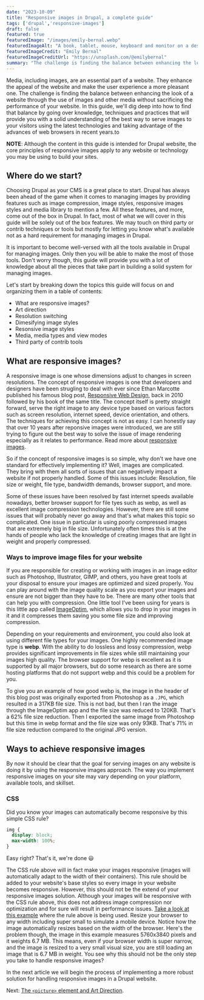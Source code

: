 ```yaml
---
date: "2023-10-09"
title: "Responsive images in Drupal, a complete guide"
tags: ['drupal','responsive-images']
draft: false
featured: true
featuredImage: "/images/emily-bernal.webp"
featuredImageAlt: "A book, tablet, mouse, keyboard and monitor on a desktop"
featuredImageCredit: "Emily Bernal"
featuredImageCreditUrl: "https://unsplash.com/@emilybernal"
summary: "The challenge is finding the balance between enhancing the look of your website through the use of images without sacrificing the performance of your website."
---
```

Media, including images, are an essential part of a website.  They enhance the appeal of the website and make the user experience a more pleasant one. The challenge is finding the balance between enhancing the look of a website through the use of images and other media without sacrificing the performance of your website. In this guide, we'll dig deep into how to find that balance by going over knowledge, techniques and practices that will provide you with a solid understanding of the best way to serve images to your visitors using the latest technologies and taking advantage of the advances of web browsers in recent years.to

**NOTE**: Although the content in this guide is intended for Drupal website, the core principles of responsive images apply to any website or technology you may be using to build your sites.

## Where do we start?

Choosing Drupal as your CMS is a great place to start.  Drupal has always been ahead of the game when it comes to managing images by providing features such as image compression, image styles, responsive images styles and media library to mention a few. All these features, and more, come out of the box in Drupal.  In fact, most of what we will cover in this guide will be solely out of the box features.  We may touch on third party or contrib techniques or tools but mostly for letting you know what's available not as a hard requirement for managing images in Drupal.

It is important to become well-versed with all the tools available in Drupal for managing images.  Only then you will be able to make the most of those tools. Don't worry though, this guide will provide you with a lot of knowledge about all the pieces that take part in building a solid system for managing images.

Let's start by breaking down the topics this guide will focus on and organizing them in a table of contents:

- What are responsive images?
- Art direction
- Resolution switching
- Dimesifying image styles
- Resonsive image styles
- Media, media types and view modes
- Third party of contrib tools

## What are responsive images?

A responsive image is one whose dimensions adjust to changes in screen resolutions. The concept of responsive images is one that developers and designers have been strugling to deal with ever since Ethan Marcotte published his famous blog post, [Responsive Web Design](https://alistapart.com/article/responsive-web-design/), back in 2010 followed by his book of the same title.  The concept itself is pretty straight forward, serve the right image to any device type based on various factors such as screen resolution, internet speed, device orientation, and others.  The techniques for achieving this concept is not as easy.  I can honestly say that over 10 years after reponsive images were introduced, we are still trying to figure out the best way to solve the issue of image rendering especially as it relates to performance.  Read more about [responsive images](https://developer.mozilla.org/en-US/docs/Learn/HTML/Multimedia_and_embedding/Responsive_images).

So if the concept of responsive images is so simple, why don't we have one standard for effectively implementing it?  Well, images are complicated.  They bring with them all sorts of issues that can negatively impact a website if not properly handled.  Some of this issues include: Resolution, file size or weight, file type, bandwidth demands, browser support, and more.

Some of these issues have been resolved by fast internet speeds available nowadays, better browser support for file tyes such as webp, as well as excellent image compression technologies.  However, there are still some issues that will probably never go away and that's what makes this topic so complicated.  One issue in particular is using poorly compressed images that are extremely big in file size.  Unfortunately often times this is at the hands of people who lack the knowledge of creating images that are light in weight and properly compressed.

### Ways to improve image files for your website

If you are responsible for creating or working with images in an image editor such as Photoshop, Illustrator, GIMP, and others, you have great tools at your disposal to ensure your images are optimized and sized properly.  You can play around with the image quality scale as you export your images and ensure are not bigger than they have to be.  There are many other tools that can help you with compression.  One little tool I've been using for years is this little app called [ImageOptim](https://imageoptim.com/howto.html), which allows you to drop in your images in it and it compresses them saving you some file size and improving compression.

Depending on your requirements and environment, you could also look at using different file types for your images.  One highly recommended image type is **webp**.  With the ability to do lossless and lossy compression, webp provides significant improvements in file sizes while still maintaining your images high quality.  The browser support for webp is excellent as it is supported by all major browsers, but do some research as there are some hosting platforms that do not support webp and this could be a problem for you.

To give you an example of how good webp is, the image in the header of this blog post was originally exported from Photoshop as a `.JPG`, which resulted in a 317KB file size.  This is not bad, but then I ran the image through the ImageOptim app and the file size was reduced to 120KB. That's a 62% file size reduction.  Then I exported the same image from Photoshop but this time in webp format and the file size was only 93KB.  That's 71% in file size reduction compared to the original JPG version.

## Ways to achieve responsive images

By now it should be clear that the goal for serving images on any website is doing it by using the responsive images approach.  The way you implement responsive images on your site may vary depending on your platform, available tools, and skillset.

### CSS

Did you know your images can automatically become responsive by this simple CSS rule?

```css
img {
  display: block;
  max-width: 100%;
}
```

Easy right?  That's it, we're done 😃

The CSS rule above will in fact make your images responsive (images will automatically adapt to the width of their containers).  This rule should be added to your website's base styles so every image in your website becomes responsive.  However, this should not be the extend of your responsive images solution.  Although your images will be responsive with the CSS rule above, this does not address image compression nor optimization and for sure will result in performance issues.  [Take a look at this example](https://codepen.io/mariohernandez/full/ZEVVKab) where the rule above is being used.  Resize your browser to any width including super small to simulate a mobile device.  Notice how the image automatically resizes based on the width of the browser. Here's the problem though, the image in this example measures 5760x3840 pixels and it weights 6.7 MB. This means, even if your browser width is super narrow, and the image is resized to a very small visual size, you are still loading an image that is 6.7 MB in weight.  You see why this should not be the only step you take to handle responsive images?

In the next article we will begin the process of implementing a more robust solution for handling responsive images in a Drupal website.

Next: [The `<picture>` element and Art Direction](./managing-images-art-direction.md).
